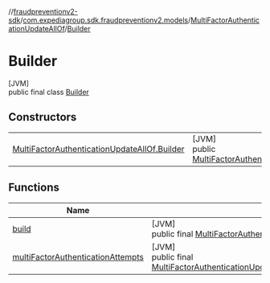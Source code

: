 //[fraudpreventionv2-sdk](../../../../index.md)/[com.expediagroup.sdk.fraudpreventionv2.models](../../index.md)/[MultiFactorAuthenticationUpdateAllOf](../index.md)/[Builder](index.md)

# Builder

[JVM]\
public final class [Builder](index.md)

## Constructors

| | |
|---|---|
| [MultiFactorAuthenticationUpdateAllOf.Builder](-multi-factor-authentication-update-all-of.-builder.md) | [JVM]<br>public [MultiFactorAuthenticationUpdateAllOf.Builder](index.md)[MultiFactorAuthenticationUpdateAllOf.Builder](-multi-factor-authentication-update-all-of.-builder.md)([List](https://docs.oracle.com/javase/8/docs/api/java/util/List.html)&lt;[MultiFactorAuthenticationAttempt](../../-multi-factor-authentication-attempt/index.md)&gt;multiFactorAuthenticationAttempts) |

## Functions

| Name | Summary |
|---|---|
| [build](build.md) | [JVM]<br>public final [MultiFactorAuthenticationUpdateAllOf](../index.md)[build](build.md)() |
| [multiFactorAuthenticationAttempts](multi-factor-authentication-attempts.md) | [JVM]<br>public final [MultiFactorAuthenticationUpdateAllOf.Builder](index.md)[multiFactorAuthenticationAttempts](multi-factor-authentication-attempts.md)([List](https://docs.oracle.com/javase/8/docs/api/java/util/List.html)&lt;[MultiFactorAuthenticationAttempt](../../-multi-factor-authentication-attempt/index.md)&gt;multiFactorAuthenticationAttempts) |
